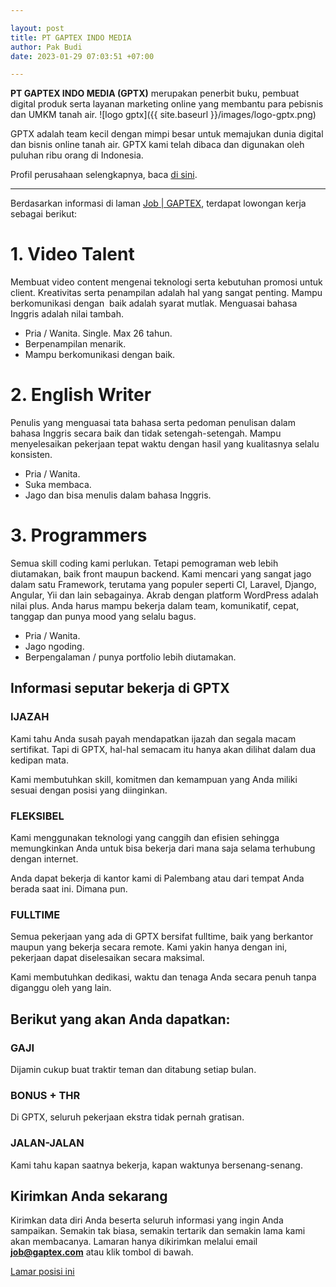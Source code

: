 ```yaml
---

layout: post
title: PT GAPTEX INDO MEDIA
author: Pak Budi
date: 2023-01-29 07:03:51 +07:00

---
```


**PT GAPTEX INDO MEDIA (GPTX)** merupakan penerbit buku, pembuat digital produk serta layanan marketing online yang membantu para pebisnis dan UMKM tanah air.
![logo gptx]({{ site.baseurl }}/images/logo-gptx.png)

GPTX adalah team kecil dengan mimpi besar untuk memajukan dunia digital dan bisnis online tanah air. GPTX kami telah dibaca dan digunakan oleh puluhan ribu orang di Indonesia.

Profil perusahaan selengkapnya, baca [di sini](https://gaptex.com/).

---

Berdasarkan informasi di laman [Job | GAPTEX](https://gaptex.com/job/), terdapat lowongan kerja sebagai berikut:

# 1. Video Talent

Membuat video content mengenai teknologi serta kebutuhan promosi untuk client. Kreativitas serta penampilan adalah hal yang sangat penting. Mampu berkomunikasi dengan  baik adalah syarat mutlak. Menguasai bahasa Inggris adalah nilai tambah.

- Pria / Wanita. Single. Max 26 tahun.
- Berpenampilan menarik.
- Mampu berkomunikasi dengan baik.

# 2. English Writer

Penulis yang menguasai tata bahasa serta pedoman penulisan dalam bahasa Inggris secara baik dan tidak setengah-setengah. Mampu menyelesaikan pekerjaan tepat waktu dengan hasil yang kualitasnya selalu konsisten.

- Pria / Wanita.
- Suka membaca.
- Jago dan bisa menulis dalam bahasa Inggris.

# 3. Programmers

Semua skill coding kami perlukan. Tetapi pemograman web lebih diutamakan, baik front maupun backend. Kami mencari yang sangat jago dalam satu Framework, terutama yang populer seperti CI, Laravel, Django,  Angular, Yii dan lain sebagainya. Akrab dengan platform WordPress adalah nilai plus. Anda harus mampu bekerja dalam team, komunikatif, cepat, tanggap dan punya mood yang selalu bagus.

- Pria / Wanita.
- Jago ngoding.
- Berpengalaman / punya portfolio lebih diutamakan.

## Informasi seputar bekerja di GPTX

### IJAZAH

Kami tahu Anda susah payah mendapatkan ijazah dan segala macam sertifikat. Tapi di GPTX, hal-hal semacam itu hanya akan dilihat dalam dua kedipan mata.

Kami membutuhkan skill, komitmen dan kemampuan yang Anda miliki sesuai dengan posisi yang diinginkan.

### FLEKSIBEL

Kami menggunakan teknologi yang canggih dan efisien sehingga memungkinkan Anda untuk bisa bekerja dari mana saja selama terhubung dengan internet.

Anda dapat bekerja di kantor kami di Palembang atau dari tempat Anda berada saat ini. Dimana pun.

### FULLTIME

Semua pekerjaan yang ada di GPTX bersifat fulltime, baik yang berkantor maupun yang bekerja secara remote. Kami yakin hanya dengan ini, pekerjaan dapat diselesaikan secara maksimal.

Kami membutuhkan dedikasi, waktu dan tenaga Anda secara penuh tanpa diganggu oleh yang lain.

## Berikut yang akan Anda dapatkan:

### GAJI

Dijamin cukup buat traktir teman dan ditabung setiap bulan.

### BONUS + THR

Di GPTX, seluruh pekerjaan ekstra tidak pernah gratisan.

### JALAN-JALAN

Kami tahu kapan saatnya bekerja, kapan waktunya bersenang-senang.

## Kirimkan Anda sekarang

Kirimkan data diri Anda beserta seluruh informasi yang ingin Anda sampaikan. Semakin tak biasa, semakin tertarik dan semakin lama kami akan membacanya. Lamaran hanya dikirimkan melalui email **job@gaptex.com** atau klik tombol di bawah.

<div class="apply"><a href="mailto:job@gaptex.com">Lamar posisi ini</a></div>
